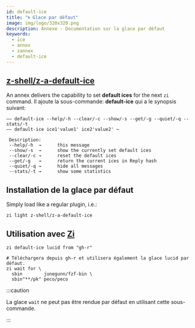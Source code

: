 ```yaml
---
id: default-ice
title: "🌀 Glace par défaut"
image: img/logo/320x320.png
description: Annexe - Documentation sur la glace par défaut
keywords:
  - ice
  - annex
  - zannex
  - default-ice
---
```


<!-- @format -->

## <i class="fa-brands fa-github"></i> [z-shell/z-a-default-ice][]

An annex delivers the capability to set **default ices** for the next `zi` command. Il ajoute la sous-commande: **default-ice** qui a le synopsis suivant:

```shell showLineNumbers
—— default-ice --help/-h --clear/-c --show/-s --get/-g --quiet/-q --stats/-t
—— default-ice ice1'value1' ice2'value2' ⋯

 Description:
 --help/-h  →      this message
 --show/-s  →      show the currently set default ices
 --clear/-c →      reset the default ices
 --get/-g   →      return the current ices in Reply hash
 --quiet/-q →      hide all messages
 --stats/-t →      show some statistics
```

## Installation de la glace par défaut

Simply load like a regular plugin, i.e.:

```shell
zi light z-shell/z-a-default-ice
```

## Utilisation avec [Zi][z-shell/zi]

```shell showLineNumbers
zi default-ice lucid from "gh-r"

# Téléchargera depuis gh-r et utilisera également la glace lucid par défaut.
zi wait for \
  sbin        junegunn/fzf-bin \
  sbin"**/pk" peco/peco
```

:::caution

La glace `wait` ne peut pas être rendue par défaut en utilisant cette sous-commande.

:::

[z-shell/z-a-default-ice]: https://github.com/z-shell/z-a-default-ice
[z-shell/zi]: https://github.com/z-shell/zi
